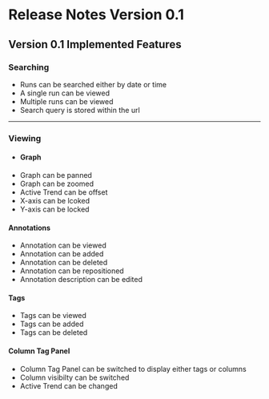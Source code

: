 # Release Notes Version 0.1

## Version 0.1 Implemented Features

### Searching

- Runs can be searched either by date or time
- A single run can be viewed
- Multiple runs can be viewed
- Search query is stored within the url

---
 
### Viewing

- #### Graph
- Graph can be panned
- Graph can be zoomed
- Active Trend can be offset
- X-axis can be lcoked
- Y-axis can be locked


#### Annotations
- Annotation can be viewed
- Annotation can be added
- Annotation can be deleted
- Annotation can be repositioned
- Annotation description can be edited

#### Tags
- Tags can be viewed
- Tags can be added
- Tags can be deleted

#### Column Tag Panel
- Column Tag Panel can be switched to display either tags or columns
- Column visibilty can be switched
- Active Trend can be changed


 

